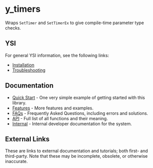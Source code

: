 # y_timers

Wraps `SetTimer` and `SetTimerEx` to give compile-time parameter type checks.

## YSI

For general YSI information, see the following links:

* [Installation](../installation.md)
* [Troubleshooting](../troubleshooting.md)

## Documentation

* [Quick Start](y_timers/quick-start.md) - One very simple example of getting started with this library.
* [Features](y_timers/features.md) - More features and examples.
* [FAQs](y_timers/faqs.md) - Frequently Asked Questions, including errors and solutions.
* [API](y_timers/api.md) - Full list of all functions and their meaning.
* [Internal](y_timers/internal.md) - Internal developer documentation for the system.

## External Links

These are links to external documentation and tutorials; both first- and third-party.  Note that these may be incomplete, obsolete, or otherwise inaccurate.


